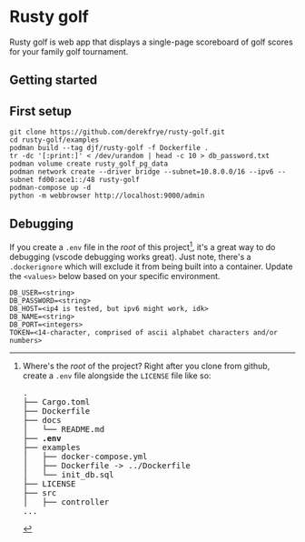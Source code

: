 # Rusty golf

Rusty golf is web app that displays a single-page scoreboard of golf scores for your family golf tournament. 

## Getting started

## First setup
```shell
git clone https://github.com/derekfrye/rusty-golf.git
cd rusty-golf/examples
podman build --tag djf/rusty-golf -f Dockerfile .
tr -dc '[:print:]' < /dev/urandom | head -c 10 > db_password.txt
podman volume create rusty_golf_pg_data
podman network create --driver bridge --subnet=10.8.0.0/16 --ipv6 --subnet fd00:ace1::/48 rusty-golf
podman-compose up -d
python -m webbrowser http://localhost:9000/admin
```

## Debugging
If you create a `.env` file in the *root* of this project[^1], it's a great way to do debugging (vscode debugging works great). Just note, there's a `.dockerignore` which will exclude it from being built into a container. Update the `<values>` below based on your specific environment.
```text
DB_USER=<string>
DB_PASSWORD=<string>
DB_HOST=<ip4 is tested, but ipv6 might work, idk>
DB_NAME=<string>
DB_PORT=<integers>
TOKEN=<14-character, comprised of ascii alphabet characters and/or numbers>
```

[^1]: Where's the *root* of the project? Right after you clone from github, create a `.env` file alongside the `LICENSE` file like so:
    <pre>
    .
    ├── Cargo.toml
    ├── Dockerfile
    ├── docs
    │   └── README.md
    <b>├── .env</b>
    ├── examples
    │   ├── docker-compose.yml
    │   ├── Dockerfile -> ../Dockerfile
    │   └── init_db.sql
    ├── LICENSE
    ├── src
    │   ├── controller
    ...
    </pre>